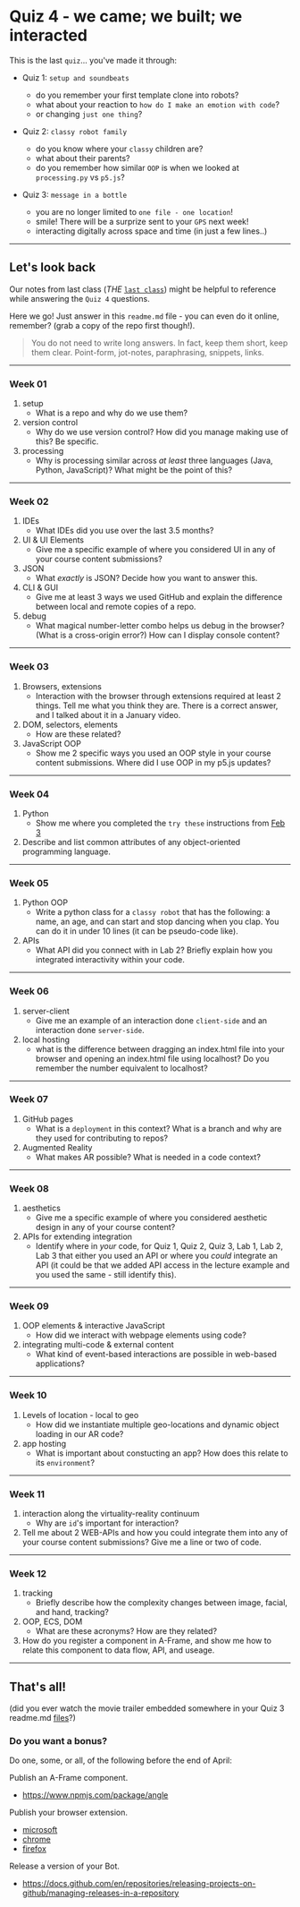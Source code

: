 # Quiz 4 - we came; we built; we interacted

This is the last `quiz`... you've made it through:

- Quiz 1: `setup and soundbeats`
	- do you remember your first template clone into robots?
  - what about your reaction to `how do I make an emotion with code`? 
  - or changing `just one thing`?

- Quiz 2: `classy robot family`
	- do you know where your `classy` children are?
	- what about their parents? 
	- do you remember how similar `OOP` is when we looked at `processing.py` vs `p5.js`?

- Quiz 3: `message in a bottle`
  - you are no longer limited to `one file - one location`!
  - smile! There will be a surprize sent to your `GPS` next week!
  - interacting digitally across space and time (in just a few lines..)

---

## Let's look back

Our notes from last class (_THE_ [`last class`](last-class.md)) might be helpful to reference while answering the `Quiz 4` questions.

Here we go! Just answer in this `readme.md` file - you can even do it online, remember? (grab a copy of the repo first though!). 

>
> You do not need to write long answers. In fact, keep them short, keep them clear. 
> Point-form, jot-notes, paraphrasing, snippets, links.
>

---

### Week 01

1. setup
   - What is a repo and why do we use them?
2. version control
   - Why do we use version control? How did you manage making use of this? Be specific.
3. processing
   - Why is processing similar across _at least_ three languages (Java, Python, JavaScript)? What might be the point of this?

---

### Week 02

1. IDEs
   - What IDEs did you use over the last 3.5 months?
2. UI & UI Elements
   - Give me a specific example of where you considered UI in any of your course content submissions?
3. JSON
   - What _exactly_ is JSON? Decide how you want to answer this.
4. CLI & GUI
   - Give me at least 3 ways we used GitHub and explain the difference between local and remote copies of a repo.
5. debug
   - What magical number-letter combo helps us debug in the browser? (What is a cross-origin error?) How can I display console content?

---

### Week 03

1. Browsers, extensions
   - Interaction with the browser through extensions required at least 2 things. Tell me what you think they are. There is a correct answer, and I talked about it in a January video.
2. DOM, selectors, elements
   - How are these related? 
3. JavaScript OOP
   - Show me 2 specific ways you used an OOP style in your course content submissions. Where did I use OOP in my p5.js updates?

---

### Week 04

1. Python
   - Show me where you completed the `try these` instructions from [Feb 3](https://github.com/robots-make-art-too/EECS_1720/tree/main/General-Content/Content_by_Week/Week04/Week04-live_code)
2. Describe and list common attributes of any object-oriented programming language.

---

### Week 05

1. Python OOP
   - Write a python class for a `classy robot` that has the following: a name, an age, and can start and stop dancing when you clap. You can do it in under 10 lines (it can be pseudo-code like).
2. APIs
   - What API did you connect with in Lab 2? Briefly explain how you integrated interactivity within your code. 

---

### Week 06

1. server-client
   - Give me an example of an interaction done `client-side` and an interaction done `server-side`.
2. local hosting
   - what is the difference between dragging an index.html file into your browser and opening an index.html file using localhost? Do you remember the number equivalent to localhost? 

---

### Week 07

1. GitHub pages
   - What is a `deployment` in this context? What is a branch and why are they used for contributing to repos? 
2. Augmented Reality
   - What makes AR possible? What is needed in a code context?

---

### Week 08

1. aesthetics
   - Give me a specific example of where you considered aesthetic design in any of your course content?
2. APIs for extending integration
   - Identify where in _your_ code, for Quiz 1, Quiz 2, Quiz 3, Lab 1, Lab 2, Lab 3 that either you used an API or where you _could_ integrate an API (it could be that we added API access in the lecture example and you used the same - still identify this).

---

### Week 09

1. OOP elements & interactive JavaScript
   - How did we interact with webpage elements using code?
2. integrating multi-code & external content
   - What kind of event-based interactions are possible in web-based applications? 

---

### Week 10

1. Levels of location - local to geo
   - How did we instantiate multiple geo-locations and dynamic object loading in our AR code?
2. app hosting
   - What is important about constucting an app? How does this relate to its `environment`?

---

### Week 11

1. interaction along the virtuality-reality continuum
   - Why are `id`'s important for interaction?
2. Tell me about 2 WEB-APIs and how you could integrate them into any of your course content submissions? Give me a line or two of code.

---

### Week 12

1. tracking
   - Briefly describe how the complexity changes between image, facial, and hand, tracking? 
2. OOP, ECS, DOM
   - What are these acronyms? How are they related?
3. How do you register a component in A-Frame, and show me how to relate this component to data flow, API, and useage. 

---

## That's all!

(did you ever watch the movie trailer embedded somewhere in your Quiz 3 readme.md [files](https://github.com/robots-make-art-too/Quiz_3-message-in-a-bottle)?)

### Do you want a bonus? 

Do one, some, or all, of the following before the end of April:

Publish an A-Frame component.
- <https://www.npmjs.com/package/angle>

Publish your browser extension. 
- [microsoft](https://docs.microsoft.com/en-us/microsoft-edge/extensions-chromium/publish/create-dev-account)
- [chrome](https://developer.chrome.com/docs/extensions/)
- [firefox](https://addons.mozilla.org/en-CA/developers/)

Release a version of your Bot.
- <https://docs.github.com/en/repositories/releasing-projects-on-github/managing-releases-in-a-repository>